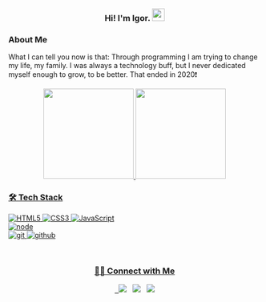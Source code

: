 <h3 align="center"> Hi! I'm Igor. <img src="https://github.com/souvikguria98/souvikguria98/blob/master/Hi.gif" width="25"></h2>

### About Me
What I can tell you now is that: Through programming I am trying to change my life, my family. I was always a technology buff, but I never dedicated myself enough to grow, to be better.
That ended in 2020:exclamation:

<div align="center">
  <a href="https://github.com/igoraraujocruz">
  <img height="180em" src="https://github-readme-stats.vercel.app/api?username=igoraraujocruz&show_icons=true&theme=radical&include_all_commits=true&count_private=true"/>
  <img height="180em" src="https://github-readme-stats.vercel.app/api/top-langs/?username=igoraraujocruz&layout=compact&langs_count=7&theme=radical"/>
</div>

<h3>🛠 Tech Stack</h3>

![HTML5](https://img.shields.io/badge/html%205-grey?style=for-the-badge&logo=html5&logoColor=white&labelColor=8E2DE2)
![CSS3](https://img.shields.io/badge/css%203-grey?style=for-the-badge&logo=css3&logoColor=white&labelColor=8E2DE2)
![JavaScript](https://img.shields.io/badge/-JavaScript-grey?style=for-the-badge&logo=javascript&logoColor=white&labelColor=8E2DE2)
<br>
![node](https://img.shields.io/badge/-node-grey?style=for-the-badge&logo=node.js&logoColor=white&labelColor=8E2DE2)
<br>
![git](https://img.shields.io/badge/-git-grey?style=for-the-badge&logo=git&logoColor=white&labelColor=8E2DE2)
![github](https://img.shields.io/badge/-github-grey?style=for-the-badge&logo=github&logoColor=white&labelColor=8E2DE2)
<br>

</br>

<h3 align="center"> 🤝🏻 Connect with Me </h3>

<p align="center">  
&nbsp; <a href="https://www.instagram.com/igoraraujocruzz/" target="_blank" rel="noopener noreferrer"><img src="https://img.shields.io/badge/instagram-%23E4405F.svg?&style=for-the-badge&logo=instagram&logoColor=white" /></a>  
&nbsp; <a href="https://www.linkedin.com/in/igor-araujo-cruz-84a89111b/" target="_blank" rel="noopener noreferrer"><img src="https://img.shields.io/badge/linkedin-%230077B5.svg?&style=for-the-badge&logo=linkedin&logoColor=white" /></a>
&nbsp; <a href="mailto:igoraraujocruzz@gmail.com" target="_blank" rel="noopener noreferrer"><img src="https://img.shields.io/badge/-Gmail-c14438?style=for-the-badge&logo=Gmail&logoColor=white&link=mailto:seu_email" /></a>
</p>
